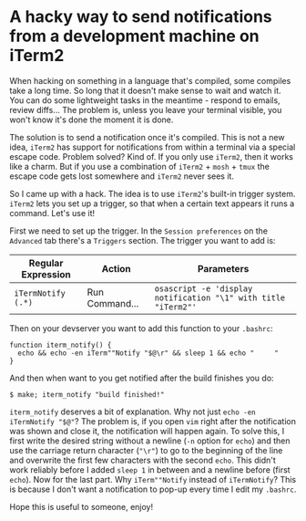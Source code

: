 # A hacky way to send notifications from a development machine on iTerm2

When hacking on something in a language that's compiled, some compiles take a long time. 
So long that it doesn't make sense to wait and watch it. You can do some lightweight tasks in the meantime - 
respond to emails, review diffs...
The problem is, unless you leave your terminal visible, you won't know it's done the moment it is done.

The solution is to send a notification once it's compiled. 
This is not a new idea, `iTerm2` has support for notifications from within a terminal via a special escape code.
Problem solved? Kind of. If you only use `iTerm2`, then it works like a charm. 
But if you use a combination of `iTerm2` + `mosh` + `tmux` the escape code gets lost somewhere and `iTerm2` never sees it.

So I came up with a hack. The idea is to use `iTerm2`'s built-in trigger system. 
`iTerm2` lets you set up a trigger, so that when a certain text appears it runs a command. Let's use it!

First we need to set up the trigger. In the `Session preferences` on the `Advanced` tab there's a `Triggers` section.
The trigger you want to add is:

Regular Expression | Action | Parameters
------------------ | ------ | ----------
`iTermNotify (.*)`   | Run Command... | `osascript -e 'display notification "\1" with title "iTerm2"'`

Then on your devserver you want to add this function to your `.bashrc`:

```
function iterm_notify() {
  echo && echo -en iTerm""Notify "$@\r" && sleep 1 && echo "     "
}
```

And then when want to you get notified after the build finishes you do:

```
$ make; iterm_notify "build finished!"
```

`iterm_notify` deserves a bit of explanation. Why not just `echo -en iTermNotify "$@"`? 
The problem is, if you open `vim` right after the notification was shown and close it, the notification will happen again.
To solve this, I first write the desired string without a newline (`-n` option for `echo`) and 
then use the carriage return character (`"\r"`) to go to the beginning of the line and overwrite the first few characters with the second `echo`.
This didn't work reliably before I added `sleep 1` in between and a newline before (first `echo`). Now for the last part.
Why `iTerm""Notify` instead of `iTermNotify`? This is because I don't want a notification to pop-up every time I edit my `.bashrc`.

Hope this is useful to someone, enjoy!
